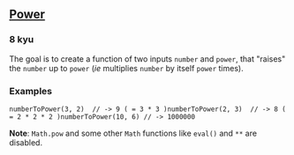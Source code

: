 <h2><a href=https://www.codewars.com/kata/562926c855ca9fdc4800005b/train/javascript target="_blank">Power</a></h2><h3>8 kyu</h3><p>The goal is to create a function of two inputs <code>number</code> and <code>power</code>, that "raises" the <code>number</code> up to <code>power</code> (<em>ie</em> multiplies <code>number</code> by itself <code>power</code> times).</p><h3 id="examples">Examples</h3><pre><code class="language-javascript"><span class="cm-variable">numberToPower</span>(<span class="cm-number">3</span>, <span class="cm-number">2</span>)  <span class="cm-comment">// -&gt; 9 ( = 3 * 3 )</span><span class="cm-variable">numberToPower</span>(<span class="cm-number">2</span>, <span class="cm-number">3</span>)  <span class="cm-comment">// -&gt; 8 ( = 2 * 2 * 2 )</span><span class="cm-variable">numberToPower</span>(<span class="cm-number">10</span>, <span class="cm-number">6</span>) <span class="cm-comment">// -&gt; 1000000</span></code></pre><pre style="display: none;"><code class="language-python"><span class="cm-variable">number_to_pwr</span>(<span class="cm-number">3</span>, <span class="cm-number">2</span>)  <span class="cm-comment"># -&gt; 9 ( = 3 * 3 )</span><span class="cm-variable">number_to_pwr</span>(<span class="cm-number">2</span>, <span class="cm-number">3</span>)  <span class="cm-comment"># -&gt; 8 ( = 2 * 2 * 2 )</span><span class="cm-variable">number_to_pwr</span>(<span class="cm-number">10</span>, <span class="cm-number">6</span>) <span class="cm-comment"># -&gt; 1000000</span></code></pre><p><strong>Note</strong>: <code>Math.pow</code> and some other <code>Math</code> functions like <code>eval()</code> and <code>**</code> are disabled.</p>
